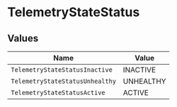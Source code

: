 # TelemetryStateStatus


## Values

| Name                            | Value                           |
| ------------------------------- | ------------------------------- |
| `TelemetryStateStatusInactive`  | INACTIVE                        |
| `TelemetryStateStatusUnhealthy` | UNHEALTHY                       |
| `TelemetryStateStatusActive`    | ACTIVE                          |